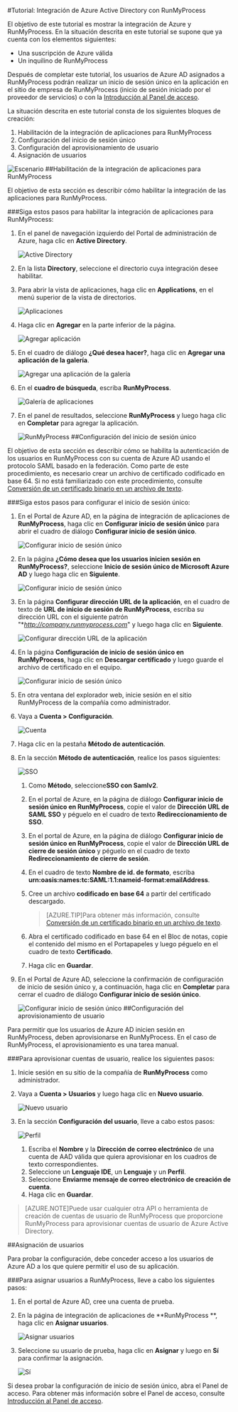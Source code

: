<properties 
    pageTitle="Tutorial: Integración de Azure Active Directory con RunMyProcess | Microsoft Azure" 
    description="Aprenda cómo usar RunMyProcess con Azure Active Directory para habilitar el inicio de sesión único, el aprovisionamiento automatizado, etc." 
    services="active-directory" 
    authors="markusvi"  
    documentationCenter="na" 
    manager="stevenpo"/>
<tags 
    ms.service="active-directory" 
    ms.devlang="na" 
    ms.topic="article" 
    ms.tgt_pltfrm="na" 
    ms.workload="identity" 
    ms.date="01/12/2016" 
    ms.author="markvi" />

#Tutorial: Integración de Azure Active Directory con RunMyProcess
  
El objetivo de este tutorial es mostrar la integración de Azure y RunMyProcess. En la situación descrita en este tutorial se supone que ya cuenta con los elementos siguientes:

-   Una suscripción de Azure válida
-   Un inquilino de RunMyProcess
  
Después de completar este tutorial, los usuarios de Azure AD asignados a RunMyProcess podrán realizar un inicio de sesión único en la aplicación en el sitio de empresa de RunMyProcess (inicio de sesión iniciado por el proveedor de servicios) o con la [Introducción al Panel de acceso](active-directory-saas-access-panel-introduction.md).
  
La situación descrita en este tutorial consta de los siguientes bloques de creación:

1.  Habilitación de la integración de aplicaciones para RunMyProcess
2.  Configuración del inicio de sesión único
3.  Configuración del aprovisionamiento de usuario
4.  Asignación de usuarios

![Escenario](./media/active-directory-saas-runmyprocess-tutorial/IC789614.png "Escenario")
##Habilitación de la integración de aplicaciones para RunMyProcess
  
El objetivo de esta sección es describir cómo habilitar la integración de las aplicaciones para RunMyProcess.

###Siga estos pasos para habilitar la integración de aplicaciones para RunMyProcess:

1.  En el panel de navegación izquierdo del Portal de administración de Azure, haga clic en **Active Directory**.

    ![Active Directory](./media/active-directory-saas-runmyprocess-tutorial/IC700993.png "Active Directory")

2.  En la lista **Directory**, seleccione el directorio cuya integración desee habilitar.

3.  Para abrir la vista de aplicaciones, haga clic en **Applications**, en el menú superior de la vista de directorios.

    ![Aplicaciones](./media/active-directory-saas-runmyprocess-tutorial/IC700994.png "Aplicaciones")

4.  Haga clic en **Agregar** en la parte inferior de la página.

    ![Agregar aplicación](./media/active-directory-saas-runmyprocess-tutorial/IC749321.png "Agregar aplicación")

5.  En el cuadro de diálogo **¿Qué desea hacer?**, haga clic en **Agregar una aplicación de la galería**.

    ![Agregar una aplicación de la galería](./media/active-directory-saas-runmyprocess-tutorial/IC749322.png "Agregar una aplicación de la galería")

6.  En el **cuadro de búsqueda**, escriba **RunMyProcess**.

    ![Galería de aplicaciones](./media/active-directory-saas-runmyprocess-tutorial/IC789615.png "Galería de aplicaciones")

7.  En el panel de resultados, seleccione **RunMyProcess** y luego haga clic en **Completar** para agregar la aplicación.

    ![RunMyProcess](./media/active-directory-saas-runmyprocess-tutorial/IC789616.png "RunMyProcess")
##Configuración del inicio de sesión único
  
El objetivo de esta sección es describir cómo se habilita la autenticación de los usuarios en RunMyProcess con su cuenta de Azure AD usando el protocolo SAML basado en la federación. Como parte de este procedimiento, es necesario crear un archivo de certificado codificado en base 64. Si no está familiarizado con este procedimiento, consulte [Conversión de un certificado binario en un archivo de texto](http://youtu.be/PlgrzUZ-Y1o).

###Siga estos pasos para configurar el inicio de sesión único:

1.  En el Portal de Azure AD, en la página de integración de aplicaciones de **RunMyProcess**, haga clic en **Configurar inicio de sesión único** para abrir el cuadro de diálogo **Configurar inicio de sesión único**.

    ![Configurar inicio de sesión único](./media/active-directory-saas-runmyprocess-tutorial/IC789617.png "Configurar inicio de sesión único")

2.  En la página **¿Cómo desea que los usuarios inicien sesión en RunMyProcess?**, seleccione **Inicio de sesión único de Microsoft Azure AD** y luego haga clic en **Siguiente**.

    ![Configurar inicio de sesión único](./media/active-directory-saas-runmyprocess-tutorial/IC789622.png "Configurar inicio de sesión único")

3.  En la página **Configurar dirección URL de la aplicación**, en el cuadro de texto de **URL de inicio de sesión de RunMyProcess**, escriba su dirección URL con el siguiente patrón "**http://company.runmyprocess.com*" y luego haga clic en **Siguiente**.

    ![Configurar dirección URL de la aplicación](./media/active-directory-saas-runmyprocess-tutorial/IC789623.png "Configurar dirección URL de la aplicación")

4.  En la página **Configuración de inicio de sesión único en RunMyProcess**, haga clic en **Descargar certificado** y luego guarde el archivo de certificado en el equipo.

    ![Configurar inicio de sesión único](./media/active-directory-saas-runmyprocess-tutorial/IC789624.png "Configurar inicio de sesión único")

5.  En otra ventana del explorador web, inicie sesión en el sitio RunMyProcess de la compañía como administrador.

6.  Vaya a **Cuenta > Configuración**.

    ![Cuenta](./media/active-directory-saas-runmyprocess-tutorial/IC789625.png "Cuenta")

7.  Haga clic en la pestaña **Método de autenticación**.

8.  En la sección **Método de autenticación**, realice los pasos siguientes:

    ![SSO](./media/active-directory-saas-runmyprocess-tutorial/IC789626.png "SSO")

    1.  Como **Método**, seleccione**SSO con Samlv2**.
    2.  En el portal de Azure, en la página de diálogo **Configurar inicio de sesión único en RunMyProcess**, copie el valor de **Dirección URL de SAML SSO** y péguelo en el cuadro de texto **Redireccionamiento de SSO**.
    3.  En el portal de Azure, en la página de diálogo **Configurar inicio de sesión único en RunMyProcess**, copie el valor de **Dirección URL de cierre de sesión único** y péguelo en el cuadro de texto **Redireccionamiento de cierre de sesión**.
    4.  En el cuadro de texto **Nombre de id. de formato**, escriba **urn:oasis:names:tc:SAML:1.1:nameid-format:emailAddress**.
    5.  Cree un archivo **codificado en base 64** a partir del certificado descargado.  

        >[AZURE.TIP]Para obtener más información, consulte [Conversión de un certificado binario en un archivo de texto](http://youtu.be/PlgrzUZ-Y1o).

    6.  Abra el certificado codificado en base 64 en el Bloc de notas, copie el contenido del mismo en el Portapapeles y luego péguelo en el cuadro de texto **Certificado**.
    7.  Haga clic en **Guardar**.

9.  En el Portal de Azure AD, seleccione la confirmación de configuración de inicio de sesión único y, a continuación, haga clic en **Completar** para cerrar el cuadro de diálogo **Configurar inicio de sesión único**.

    ![Configurar inicio de sesión único](./media/active-directory-saas-runmyprocess-tutorial/IC789627.png "Configurar inicio de sesión único")
##Configuración del aprovisionamiento de usuario
  
Para permitir que los usuarios de Azure AD inicien sesión en RunMyProcess, deben aprovisionarse en RunMyProcess. En el caso de RunMyProcess, el aprovisionamiento es una tarea manual.

###Para aprovisionar cuentas de usuario, realice los siguientes pasos:

1.  Inicie sesión en su sitio de la compañía de **RunMyProcess** como administrador.

2.  Vaya a **Cuenta > Usuarios** y luego haga clic en **Nuevo usuario**.

    ![Nuevo usuario](./media/active-directory-saas-runmyprocess-tutorial/IC789631.png "Nuevo usuario")

3.  En la sección **Configuración del usuario**, lleve a cabo estos pasos:

    ![Perfil](./media/active-directory-saas-runmyprocess-tutorial/IC789632.png "Perfil")

    1.  Escriba el **Nombre** y la **Dirección de correo electrónico** de una cuenta de AAD válida que quiera aprovisionar en los cuadros de texto correspondientes.
    2.  Seleccione un **Lenguaje IDE**, un **Lenguaje** y un **Perfil**.
    3.  Seleccione **Enviarme mensaje de correo electrónico de creación de cuenta**.
    4.  Haga clic en **Guardar**.

>[AZURE.NOTE]Puede usar cualquier otra API o herramienta de creación de cuentas de usuario de RunMyProcess que proporcione RunMyProcess para aprovisionar cuentas de usuario de Azure Active Directory.

##Asignación de usuarios
  
Para probar la configuración, debe conceder acceso a los usuarios de Azure AD a los que quiere permitir el uso de su aplicación.

###Para asignar usuarios a RunMyProcess, lleve a cabo los siguientes pasos:

1.  En el portal de Azure AD, cree una cuenta de prueba.

2.  En la página de integración de aplicaciones de **RunMyProcess **, haga clic en **Asignar usuarios**.

    ![Asignar usuarios](./media/active-directory-saas-runmyprocess-tutorial/IC789633.png "Asignar usuarios")

3.  Seleccione su usuario de prueba, haga clic en **Asignar** y luego en **Sí** para confirmar la asignación.

    ![Sí](./media/active-directory-saas-runmyprocess-tutorial/IC767830.png "Sí")
  
Si desea probar la configuración de inicio de sesión único, abra el Panel de acceso. Para obtener más información sobre el Panel de acceso, consulte [Introducción al Panel de acceso](active-directory-saas-access-panel-introduction.md).

<!---HONumber=AcomDC_0114_2016-->